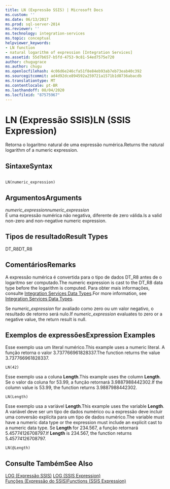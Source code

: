 ```yaml
---
title: LN (Expressão SSIS) | Microsoft Docs
ms.custom: ''
ms.date: 06/13/2017
ms.prod: sql-server-2014
ms.reviewer: ''
ms.technology: integration-services
ms.topic: conceptual
helpviewer_keywords:
- LN function
- natural logarithm of expression [Integration Services]
ms.assetid: 55d7b657-b5fd-4753-9c81-54ed7575e720
author: chugugrace
ms.author: chugu
ms.openlocfilehash: 4c06d6e246cfa51f8e84eb93ab7eb73eab40c392
ms.sourcegitcommit: ad4d92dce894592a259721a1571b1d8736abacdb
ms.translationtype: MT
ms.contentlocale: pt-BR
ms.lasthandoff: 08/04/2020
ms.locfileid: "87575967"
---
```

# <a name="ln-ssis-expression"></a><span data-ttu-id="e075f-102">LN (Expressão SSIS)</span><span class="sxs-lookup"><span data-stu-id="e075f-102">LN (SSIS Expression)</span></span>
  <span data-ttu-id="e075f-103">Retorna o logaritmo natural de uma expressão numérica.</span><span class="sxs-lookup"><span data-stu-id="e075f-103">Returns the natural logarithm of a numeric expression.</span></span>  
  
## <a name="syntax"></a><span data-ttu-id="e075f-104">Sintaxe</span><span class="sxs-lookup"><span data-stu-id="e075f-104">Syntax</span></span>  
  
```  
  
LN(numeric_expression)  
```  
  
## <a name="arguments"></a><span data-ttu-id="e075f-105">Argumentos</span><span class="sxs-lookup"><span data-stu-id="e075f-105">Arguments</span></span>  
 <span data-ttu-id="e075f-106">*numeric_expression*</span><span class="sxs-lookup"><span data-stu-id="e075f-106">*numeric_expression*</span></span>  
 <span data-ttu-id="e075f-107">É uma expressão numérica não negativa, diferente de zero válida.</span><span class="sxs-lookup"><span data-stu-id="e075f-107">Is a valid non-zero and non-negative numeric expression.</span></span>  
  
## <a name="result-types"></a><span data-ttu-id="e075f-108">Tipos de resultado</span><span class="sxs-lookup"><span data-stu-id="e075f-108">Result Types</span></span>  
 <span data-ttu-id="e075f-109">DT_R8</span><span class="sxs-lookup"><span data-stu-id="e075f-109">DT_R8</span></span>  
  
## <a name="remarks"></a><span data-ttu-id="e075f-110">Comentários</span><span class="sxs-lookup"><span data-stu-id="e075f-110">Remarks</span></span>  
 <span data-ttu-id="e075f-111">A expressão numérica é convertida para o tipo de dados DT_R8 antes de o logaritmo ser computado.</span><span class="sxs-lookup"><span data-stu-id="e075f-111">The numeric expression is cast to the DT_R8 data type before the logarithm is computed.</span></span> <span data-ttu-id="e075f-112">Para obter mais informações, consulte [Integration Services Data Types](../data-flow/integration-services-data-types.md).</span><span class="sxs-lookup"><span data-stu-id="e075f-112">For more information, see [Integration Services Data Types](../data-flow/integration-services-data-types.md).</span></span>  
  
 <span data-ttu-id="e075f-113">Se *numeric_expression* for avaliado como zero ou um valor negativo, o resultado de retorno será nulo.</span><span class="sxs-lookup"><span data-stu-id="e075f-113">If *numeric_expression* evaluates to zero or a negative value, the return result is null.</span></span>  
  
## <a name="expression-examples"></a><span data-ttu-id="e075f-114">Exemplos de expressões</span><span class="sxs-lookup"><span data-stu-id="e075f-114">Expression Examples</span></span>  
 <span data-ttu-id="e075f-115">Esse exemplo usa um literal numérico.</span><span class="sxs-lookup"><span data-stu-id="e075f-115">This example uses a numeric literal.</span></span> <span data-ttu-id="e075f-116">A função retorna o valor 3.737766961828337.</span><span class="sxs-lookup"><span data-stu-id="e075f-116">The function returns the value 3.737766961828337.</span></span>  
  
```  
LN(42)  
```  
  
 <span data-ttu-id="e075f-117">Esse exemplo usa a coluna **Length**.</span><span class="sxs-lookup"><span data-stu-id="e075f-117">This example uses the column **Length**.</span></span> <span data-ttu-id="e075f-118">Se o valor da coluna for 53.99, a função retornará 3.9887988442302.</span><span class="sxs-lookup"><span data-stu-id="e075f-118">If the column value is 53.99, the function returns 3.9887988442302.</span></span>  
  
```  
LN(Length)   
```  
  
 <span data-ttu-id="e075f-119">Esse exemplo usa a variável **Length**.</span><span class="sxs-lookup"><span data-stu-id="e075f-119">This example uses the variable **Length**.</span></span> <span data-ttu-id="e075f-120">A variável deve ser um tipo de dados numérico ou a expressão deve incluir uma conversão explícita para um tipo de dados numérico.</span><span class="sxs-lookup"><span data-stu-id="e075f-120">The variable must have a numeric data type or the expression must include an explicit cast to a numeric data type.</span></span> <span data-ttu-id="e075f-121">Se **Length** for 234.567, a função retornará 5.45774126708797.</span><span class="sxs-lookup"><span data-stu-id="e075f-121">If **Length** is 234.567, the function returns 5.45774126708797.</span></span>  
  
```  
LN(@Length)   
```  
  
## <a name="see-also"></a><span data-ttu-id="e075f-122">Consulte Também</span><span class="sxs-lookup"><span data-stu-id="e075f-122">See Also</span></span>  
 <span data-ttu-id="e075f-123">[LOG &#40;Expressão SSIS&#41;](log-ssis-expression.md) </span><span class="sxs-lookup"><span data-stu-id="e075f-123">[LOG &#40;SSIS Expression&#41;](log-ssis-expression.md) </span></span>  
 [<span data-ttu-id="e075f-124">Funções &#40;Expressão do SSIS&#41;</span><span class="sxs-lookup"><span data-stu-id="e075f-124">Functions &#40;SSIS Expression&#41;</span></span>](functions-ssis-expression.md)  
  
  

